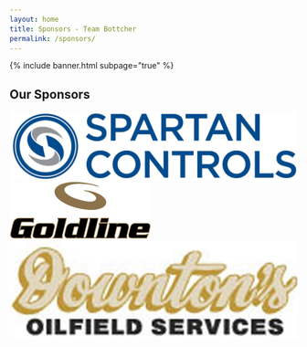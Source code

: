 ```yaml
---
layout: home
title: Sponsors - Team Bottcher
permalink: /sponsors/
---
```


{% include banner.html subpage="true" %}

<section class='our-sponsors general-section'>
    <h2 class='text-header'>Our Sponsors</h2>
    <div class='sponsor-images-container'>
        <div class='sponsor-image'>
            <img src='/assets/images/sponsors/spartan.jpg'/>
        </div>
        <div class='sponsor-image'>
            <img src='/assets/images/sponsors/goldline.png'/>
        </div>
        <div class='sponsor-image'>
            <img src='/assets/images/sponsors/downtons.jpg'/>
        </div>
    </div>
</section>

